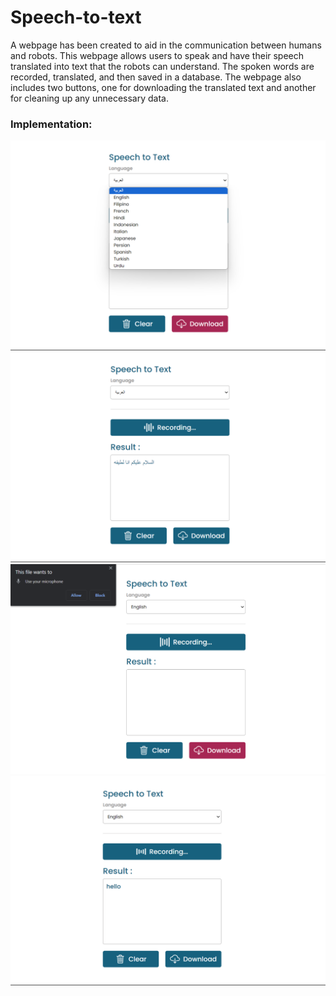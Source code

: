 # Speech-to-text
A webpage has been created to aid in the communication between humans and robots. This webpage allows users to speak and have their speech translated into text that the robots can understand. The spoken words are recorded, translated, and then saved in a database. The webpage also includes two buttons, one for downloading the translated text and another for cleaning up any unnecessary data.

### Implementation:

![1](https://github.com/LatifahAbuhamamah/Speech-to-text/blob/main/images/1.png)
![2](https://github.com/LatifahAbuhamamah/Speech-to-text/blob/main/images/2.png)
![3](https://github.com/LatifahAbuhamamah/Speech-to-text/blob/main/images/3.png)
![4](https://github.com/LatifahAbuhamamah/Speech-to-text/blob/main/images/4.png)

